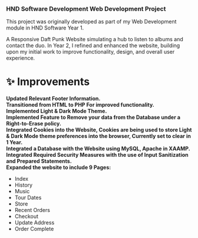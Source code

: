 ### HND Software Development Web Development Project

This project was originally developed as part of my Web Development module in HND Software Year 1.   
       
A Responsive Daft Punk Website simulating a hub to listen to albums and contact the duo. In Year 2, I refined and enhanced the website, building upon my initial work to improve functionality, design, and overall user experience.  

# ✨ Improvements
**Updated Relevant Footer Information.**  
**Transitioned from HTML to PHP For improved functionality.**  
**Implemented Light & Dark Mode Theme.**  
**Implemented Feature to Remove your data from the Database under a Right-to-Erase policy.**  
**Integrated Cookies into the Website, Cookies are being used to store Light & Dark Mode theme preferences into the browser, Currently set to clear in 1 Year.**  
**Integrated a Database with the Website using MySQL, Apache in XAAMP.**  
**Integrated Required Security Measures with the use of Input Sanitization and Prepared Statements.**  
**Expanded the website to include 9 Pages:**  
- Index
- History
- Music
- Tour Dates
- Store
- Recent Orders
- Checkout
- Update Address
- Order Complete
